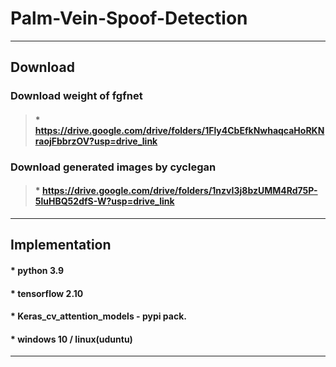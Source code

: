 # Palm-Vein-Spoof-Detection

-----------------------------------------------------------------------------------------------------------------------------

## Download


### Download weight of fgfnet

>#### * https://drive.google.com/drive/folders/1Fly4CbEfkNwhaqcaHoRKNraojFbbrzOV?usp=drive_link


### Download generated images by cyclegan

>#### * https://drive.google.com/drive/folders/1nzvI3j8bzUMM4Rd75P-5luHBQ52dfS-W?usp=drive_link

-----------------------------------------------------------------------------------------------------------------------------

## Implementation


#### * python 3.9

#### * tensorflow 2.10

#### * Keras_cv_attention_models - pypi pack.

#### * windows 10 / linux(uduntu)

-----------------------------------------------------------------------------------------------------------------------------
